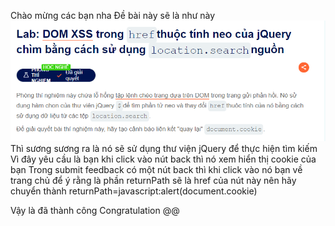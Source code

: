 Chào mừng các bạn nha
Đề bài này sẽ là như này
![Alt text](image-12.png)
Thì sương sương ra là nó sẽ sử dụng thư viện jQuery để thực hiện tìm kiếm
Vì đây yêu cầu là bạn khi click vào nút back thì nó xem hiển thị cookie của bạn
Trong submit feedback có một nút back thì khi click vào nó bạn về trang chủ
để ý rằng là phần returnPath sẽ là href của nút này nên hãy chuyển thành returnPath=javascript:alert(document.cookie)

Vậy là đã thành công
Congratulation @@
